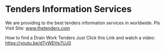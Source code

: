# Tenders Information Services
We are providing to the best tenders information services in worldwide. Pls Visit Site: www.thetenders.com

How to find a Drain Work Tenders Just Click this Link and watch a video: https://youtu.be/dTyWEHx7UJ0
